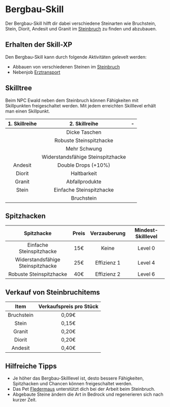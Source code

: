 # Bergbau-Skill 

Der Bergbau-Skill hilft dir dabei verschiedene Steinarten wie Bruchstein, Stein, Diorit, Andesit und Granit im [Steinbruch](../../pages/nebenjobs/bergbau.md) zu finden und abzubauen.

## Erhalten der Skill-XP 
Den Bergbau-Skill kann durch folgende Aktivitäten gelevelt werden:

* Abbauen von verschiedenen Steinen im [Steinbruch](../../pages/nebenjobs/bergbau.md)
* Nebenjob [Erztransport](../../pages/nebenjobs/erztransport.md)

## Skilltree

Beim NPC Ewald neben dem Steinbruch können Fähigkeiten mit Skillpunkten freigeschaltet werden. Mit jedem erreichten Skilllevel erhält man einen Skillpunkt.

| 1. Skillreihe | 2. Skillreihe | - |
|:-:|:-:|:-:|
|| Dicke Taschen ||
|| Robuste Steinspitzhacke||
|| Mehr Schwung ||
|| Widerstandsfähige Steinspitzhacke ||
| Andesit | Double Drops (+10%) ||
| Diorit | Haltbarkeit ||
| Granit | Abfallprodukte ||
| Stein | Einfache Steinspitzhacke ||
|| Bruchstein ||

## Spitzhacken

| Spitzhacke | Preis | Verzauberung | Mindest-Skilllevel |
| :-: | :-: | :-: | :-: |
| Einfache Steinspitzhacke | 15€ | Keine | Level 0 |
| Widerstandsfähige Steinspitzhacke | 25€ | Effizienz 1 | Level 4 |
| Robuste Steinspitzhacke | 40€ | Effizienz 2 | Level 6 |

## Verkauf von Steinbruchitems

| Item | Verkaufspreis pro Stück |
|:-:|:-:|
| Bruchstein | 0,09€ |
| Stein | 0,15€ |
| Granit | 0,20€ |
| Diorit | 0,20€ |
| Andesit | 0,40€ |

## Hilfreiche Tipps

* Je höher das Bergbau-Skilllevel ist, desto bessere Fähigkeiten, Spitzhacken und Chancen können freigeschaltet werden.
* Das Pet [Fledermaus](../../pages/pets/fledermaus.md) unterstützt dich bei der Arbeit beim Steinbruch.
* Abgebaute Steine ändern die Art in Bedrock und regenerieren sich nach kurzer Zeit.
